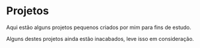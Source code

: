 # Projetos
Aqui estão alguns projetos pequenos criados por mim para fins de estudo.

Alguns destes projetos ainda estão inacabados, leve isso em consideração.
